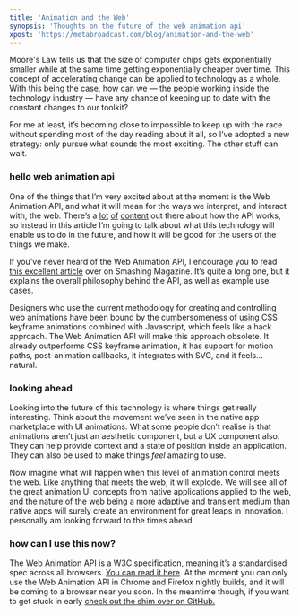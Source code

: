```yaml
---
title: 'Animation and the Web'
synopsis: 'Thoughts on the future of the web animation api'
xpost: 'https://metabroadcast.com/blog/animation-and-the-web'
---
```


Moore's Law tells us that the size of computer chips gets exponentially smaller while at the same time getting exponentially cheaper over time. This concept of accelerating change can be applied to technology as a whole. With this being the case, how can we — the people working inside the technology industry — have any chance of keeping up to date with the constant changes to our toolkit?

For me at least, it’s becoming close to impossible to keep up with the race without spending most of the day reading about it all, so I’ve adopted a new strategy: only pursue what sounds the most exciting. The other stuff can wait.

### hello web animation api

One of the things that I’m very excited about at the moment is the Web Animation API, and what it will mean for the ways we interpret, and interact with, the web. There’s a [lot](http://updates.html5rocks.com/2014/05/Web-Animations---element-animate-is-now-in-Chrome-36) [of](https://www.youtube.com/watch?v=ep0_0W0qWsc) <a></a> [content](http://web-animations.github.io/web-animations-demos) out there about how the API works, so instead in this article I’m going to talk about what this technology will enable us to do in the future, and how it will be good for the users of the things we make.

If you've never heard of the Web Animation API, I encourage you to read [this excellent article](http://www.smashingmagazine.com/2014/11/18/the-state-of-animation-2014) over on Smashing Magazine. It’s quite a long one, but it explains the overall philosophy behind the API, as well as example use cases.

Designers who use the current methodology for creating and controlling web animations have been bound by the cumbersomeness of using CSS keyframe animations combined with Javascript, which feels like a hack approach. The Web Animation API will make this approach obsolete. It already outperforms CSS keyframe animation, it has support for motion paths, post-animation callbacks, it integrates with SVG, and it feels… natural.

### looking ahead

Looking into the future of this technology is where things get really interesting. Think about the movement we’ve seen in the native app marketplace with UI animations. What some people don’t realise is that animations aren’t just an aesthetic component, but a UX component also. They can help provide context and a state of position inside an application. They can also be used to make things _feel_ amazing to use.

Now imagine what will happen when this level of animation control meets the web. Like anything that meets the web, it will explode. We will see all of the great animation UI concepts from native applications applied to the web, and the nature of the web being a more adaptive and transient medium than native apps will surely create an environment for great leaps in innovation. I personally am looking forward to the times ahead.

### how can I use this now?

The Web Animation API is a W3C specification, meaning it’s a standardised spec across all browsers. [You can read it here](http://w3c.github.io/web-animations/). At the moment you can only use the Web Animation API in Chrome and Firefox nightly builds, and it will be coming to a browser near you soon. In the meantime though, if you want to get stuck in early [check out the shim over on GitHub.](https://github.com/web-animations/web-animations-js)
